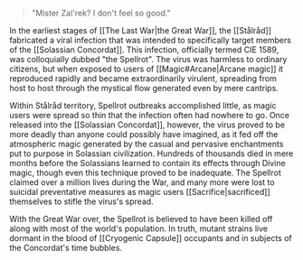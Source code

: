 >"Mister Zal'rek? I don't feel so good." 

In the earliest stages of [[The Last War|the Great War]], the [[Stålråd]] fabricated a viral infection that was intended to specifically target members of the [[Solassian Concordat]]. This infection, officially termed CIE 1589, was colloquially dubbed "the Spellrot". The virus was harmless to ordinary citizens, but when exposed to users of [[Magic#Arcane|Arcane magic]] it reproduced rapidly and became extraordinarily virulent, spreading from host to host through the mystical flow generated even by mere cantrips. 

Within Stålråd territory, Spellrot outbreaks accomplished little, as magic users were spread so thin that the infection often had nowhere to go. Once released into the [[Solassian Concordat]], however, the virus proved to be more deadly than anyone could possibly have imagined, as it fed off the atmospheric magic generated by the casual and pervasive enchantments put to purpose in Solassian civilization. Hundreds of thousands died in mere months before the Solassians learned to contain its effects through Divine magic, though even this technique proved to be inadequate. The Spellrot claimed over a million lives during the War, and many more were lost to suicidal preventative measures as magic users [[Sacrifice|sacrificed]] themselves to stifle the virus's spread.

With the Great War over, the Spellrot is believed to have been killed off along with most of the world's population. In truth, mutant strains live dormant in the blood of [[Cryogenic Capsule]] occupants and in subjects of the Concordat's time bubbles.